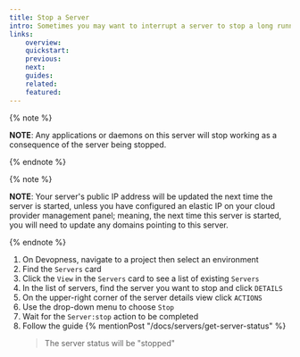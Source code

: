 ```yaml
---
title: Stop a Server
intro: Sometimes you may want to interrupt a server to stop a long running task. Stop a server to force any running tasks to end.
links:
    overview:
    quickstart:
    previous:
    next:
    guides:
    related:
    featured:
---
```


{% note %}

**NOTE**: Any applications or daemons on this server will stop working as a consequence of the server being stopped.

{% endnote %}

{% note %}

**NOTE**: Your server's public IP address will be updated the next time the server is started, unless you have configured an elastic IP on your cloud provider management panel; meaning, the next time this server is started, you will need to update any domains pointing to this server.

{% endnote %}

1. On Devopness, navigate to a project then select an environment
1. Find the `Servers` card
1. Click the `View` in the `Servers` card to see a list of existing `Servers`
1. In the list of servers, find the server you want to stop and click `DETAILS`
1. On the upper-right corner of the server details view click `ACTIONS`
1. Use the drop-down menu to choose `Stop`
1. Wait for the `Server:stop` action to be completed
1. Follow the guide {% mentionPost "/docs/servers/get-server-status" %}
    > The server status will be "stopped"
